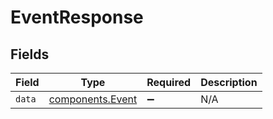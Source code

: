 # EventResponse


## Fields

| Field                                                       | Type                                                        | Required                                                    | Description                                                 |
| ----------------------------------------------------------- | ----------------------------------------------------------- | ----------------------------------------------------------- | ----------------------------------------------------------- |
| `data`                                                      | [components.Event](../../../sdk/models/components/event.md) | :heavy_minus_sign:                                          | N/A                                                         |